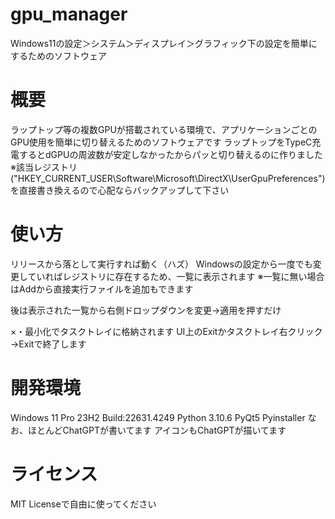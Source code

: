 # gpu_manager
Windows11の設定＞システム＞ディスプレイ＞グラフィック下の設定を簡単にするためのソフトウェア

# 概要
ラップトップ等の複数GPUが搭載されている環境で、アプリケーションごとのGPU使用を簡単に切り替えるためのソフトウェアです
ラップトップをTypeC充電するとdGPUの周波数が安定しなかったからパッと切り替えるのに作りました
※該当レジストリ("HKEY_CURRENT_USER\Software\Microsoft\DirectX\UserGpuPreferences")を直接書き換えるので心配ならバックアップして下さい

# 使い方
リリースから落として実行すれば動く（ハズ）
Windowsの設定から一度でも変更していればレジストリに存在するため、一覧に表示されます
※一覧に無い場合はAddから直接実行ファイルを追加もできます

後は表示された一覧から右側ドロップダウンを変更→適用を押すだけ

×・最小化でタスクトレイに格納されます
UI上のExitかタスクトレイ右クリック→Exitで終了します

# 開発環境
Windows 11 Pro 23H2
Build:22631.4249
Python 3.10.6
PyQt5
Pyinstaller
なお、ほとんどChatGPTが書いてます
アイコンもChatGPTが描いてます

# ライセンス
MIT Licenseで自由に使ってください
